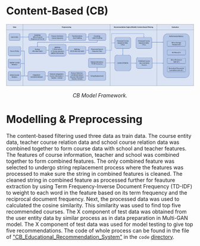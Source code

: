# Content-Based (CB)

<p align="middle">
<img src=https://github.com/dimashidayat99/Personalized_Learning_With_GAI/blob/main/model/CB/framework/CB_framework.png>
</p>
<p align="middle">
    <em>CB Model Framework.</em>
</p>

# Modelling & Preprocessing

The content-based filtering used three data as train data. The course entity data, teacher course relation data and school course relation data was combined together to form course data with school and teacher features. The features of course information, teacher and school was combined together to form combined features. The only combined feature was selected to undergo string replacement process where the features was processed to make sure the string in combined features is cleaned. The cleaned string in combined feature as processed further for feauture extraction by using Term Frequency-Inverse Document Frequency (TD-IDF) to weight to each word in the feature based on its term frequency and the reciprocal document frequency. Next, the processed data was used to calculated the cosine similarity. This similarity was used to find top five recommended courses. The X component of test data was obtained from the user entity data by similar process as in data preparation in Multi-GAN model. The X component of test data was used for model testing to give top five recommendations. The code of whole process can be found in the file of ["CB_Educational_Recommendation_System"](https://github.com/dimashidayat99/Personalized_Learning_With_GAI/blob/main/model/CB/code/CB_Educational_Recommendation_System.ipynb) in the `code` [directory](https://github.com/dimashidayat99/Personalized_Learning_With_GAI/blob/main/model/CB/code).

